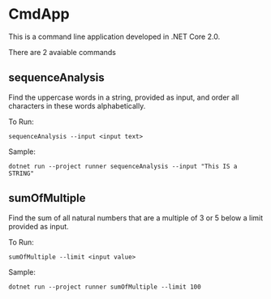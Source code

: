 # CmdApp

This is a command line application developed in .NET Core 2.0.

There are 2 avaiable commands 

## sequenceAnalysis
Find the uppercase words in a string, provided as input, and order all characters in these words alphabetically.

To Run: 
```
sequenceAnalysis --input <input text>
```

Sample: 
```
dotnet run --project runner sequenceAnalysis --input "This IS a STRING"
```

## sumOfMultiple
Find the sum of all natural numbers that are a multiple of 3 or 5 below a limit provided as input.

To Run: 
```
sumOfMultiple --limit <input value>
```

Sample: 
```
dotnet run --project runner sumOfMultiple --limit 100
```

